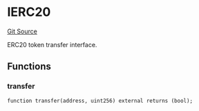 # IERC20
[Git Source](https://github.com/NaniDAO/accounts/blob/4fa25bf2c7729a2efb0aebee862ab87efef9e09e/src/authority/Guard.sol)

ERC20 token transfer interface.


## Functions
### transfer


```solidity
function transfer(address, uint256) external returns (bool);
```

